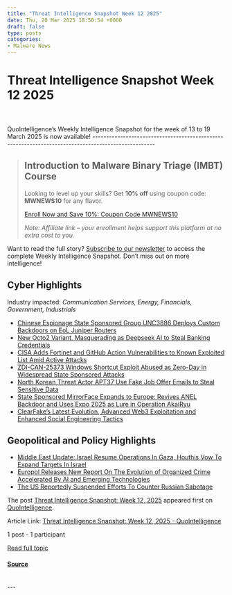 ```yaml
---
title: "Threat Intelligence Snapshot Week 12 2025"
date: Thu, 20 Mar 2025 18:50:54 +0000
draft: false
type: posts
categories: 
- Malware News
---
```

# Threat Intelligence Snapshot Week 12 2025

<br/>

<br/>
QuoIntelligence’s Weekly Intelligence Snapshot for the week of 13 to 19 March 2025 is now available!
----------------------------------------------------------------------------------------------------

> Introduction to Malware Binary Triage (IMBT) Course
> ---------------------------------------------------
> 
> Looking to level up your skills? Get **10% off** using coupon code: **MWNEWS10** for any flavor.
> 
> [Enroll Now and Save 10%: Coupon Code MWNEWS10](https://training.invokere.com/link/QHLuD5/MWNEWS10?url=https%3A%2F%2Ftraining.invokere.com)
> 
> _Note: Affiliate link – your enrollment helps support this platform at no extra cost to you._

Want to read the full story? [Subscribe to our newsletter](https://quointelligence.eu/weekly-intelligence-mailing-2/) to access the complete Weekly Intelligence Snapshot. Don’t miss out on more intelligence!

Cyber Highlights
----------------

Industry impacted: _Communication Services, Energy, Financials, Government, Industrials_

-   [Chinese Espionage State Sponsored Group UNC3886 Deploys Custom Backdoors on EoL Juniper Routers](https://mercury.quointelligence.eu/intelligence/raw/issue/257122)
-   [New Octo2 Variant, Masquerading as Deepseek AI to Steal Banking Credentials](https://mercury.quointelligence.eu/intelligence/raw/issue/258781)
-   [CISA Adds Fortinet and GitHub Action Vulnerabilities to Known Exploited List Amid Active Attacks](https://mercury.quointelligence.eu/intelligence/raw/issue/261409)
-   [ZDI-CAN-25373 Windows Shortcut Exploit Abused as Zero-Day in Widespread State Sponsored Attacks](https://mercury.quointelligence.eu/intelligence/raw/issue/261410)
-   [North Korean Threat Actor APT37 Use Fake Job Offer Emails to Steal Sensitive Data](https://mercury.quointelligence.eu/intelligence/raw/issue/261411)
-   [State Sponsored MirrorFace Expands to Europe: Revives ANEL Backdoor and Uses Expo 2025 as Lure in Operation AkaiRyu](https://mercury.quointelligence.eu/intelligence/raw/issue/261421)
-   [ClearFake’s Latest Evolution, Advanced Web3 Exploitation and Enhanced Social Engineering Tactics](https://mercury.quointelligence.eu/intelligence/raw/issue/261471)

Geopolitical and Policy Highlights
----------------------------------

-   [Middle East Update: Israel Resume Operations In Gaza, Houthis Vow To Expand Targets In Israel](https://mercury.quointelligence.eu/intelligence/raw/issue/260793)
-   [Europol Releases New Report On The Evolution of Organized Crime Accelerated By AI and Emerging Technologies](https://mercury.quointelligence.eu/intelligence/raw/issue/260794)
-   [The US Reportedly Suspended Efforts To Counter Russian Sabotage](https://mercury.quointelligence.eu/intelligence/raw/issue/261795)

The post [Threat Intelligence Snapshot: Week 12, 2025](https://quointelligence.eu/2025/03/threat-intelligence-snapshot-week-12-2025/) appeared first on [QuoIntelligence](https://quointelligence.eu).

Article Link: [Threat Intelligence Snapshot: Week 12, 2025 - QuoIntelligence](https://quointelligence.eu/2025/03/threat-intelligence-snapshot-week-12-2025/)

1 post - 1 participant

[Read full topic](https://malware.news/t/threat-intelligence-snapshot-week-12-2025/92340)

#### [Source](https://malware.news/t/threat-intelligence-snapshot-week-12-2025/92340)

<br/>
---
